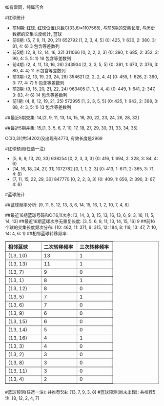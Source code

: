 <!-- 
.. title: 双色球2013089期(2013-08-01)数据分析报告
.. slug: slott-2013089-2013-08-01-report
.. date: 2013-08-02 08:00:00 UTC+08:00
.. tags: Lottery
.. link: 
.. description: 
.. type: text
-->

如有雷同，纯属巧合

<!-- TEASER_END-->

#红球统计

- 前N期: 红球, 红球位置(总数C(33,6)=1107568), 与前5期的交集长度, 与历史数据的交集长度统计, 蓝球
- 前6期: (5, 7, 9, 11, 20, 21) 652792 [1, 2, 3, 4, 5] {0: 425, 1: 630, 2: 380, 3: 81, 4: 6} 3 包含等差数列
- 前5期: (2, 8, 12, 14, 16, 32) 311066 [0, 2, 2, 2, 3] {0: 390, 1: 685, 2: 352, 3: 90, 4: 5, 5: 1} 16 包含等差数列
- 前4期: (2, 4, 11, 13, 16, 26) 243934 [2, 3, 3, 5, 5] {0: 391, 1: 673, 2: 376, 3: 80, 4: 4} 11 不包含等差数列
- 前3期: (2, 13, 19, 23, 24, 28) 354621 [2, 2, 2, 4, 4] {0: 455, 1: 626, 2: 360, 3: 77, 4: 7} 5 包含等差数列
- 前2期: (9, 15, 20, 21, 22, 24) 963405 [1, 1, 1, 4, 4] {0: 449, 1: 641, 2: 347, 3: 83, 4: 6} 14 包含等差数列
- 前1期: (4, 8, 12, 19, 21, 25) 572995 [1, 2, 3, 5, 5] {0: 425, 1: 642, 2: 368, 3: 88, 4: 3, 5: 1} 13 包含等差数列

##最近5期交集:
14,[2, 9, 11, 13, 14, 15, 16, 20, 22, 23, 24, 26, 28, 32]

##最近5期并集:
15,[1, 3, 5, 6, 7, 10, 17, 18, 27, 29, 30, 31, 33, 34, 35]

C(30,3)(共54202)没出现有4773, 
有效长度是2969

#红球预测(任选一注)

- [5, 6, 9, 13, 20, 33] 638254 [0, 2, 3, 3, 3] {0: 416, 1: 694, 2: 328, 3: 84, 4: 6}
- [14, 16, 18, 24, 27, 31] 1072782 [0, 1, 1, 2, 3] {0: 413, 1: 671, 2: 365, 3: 71, 4: 8}
- [7, 11, 15, 22, 29, 30] 847770 [0, 2, 2, 3, 3] {0: 409, 1: 656, 2: 390, 3: 67, 4: 6}

#蓝球统计

##蓝球频率分析:
[9, 11, 5, 12, 13, 3, 6, 14, 15, 16, 1, 2, 10, 7, 4, 8]

##最近16期蓝球号码和C(16,1)次序:
[3, 14, 3, 3, 15, 13, 16, 13, 6, 9, 3, 16, 11, 5, 14, 13]
##最近16期蓝球次序无重复长度:
[3, 5, 6, 9, 11, 13, 14, 15, 16] 9
##前16个球的交集长度频次分布:
{10: 462, 11: 371, 9: 315, 12: 184, 8: 119, 13: 47, 7: 10, 14: 4, 6: 1}
##相邻蓝球转移频率:
<table border="1" class="table table-striped dataframe">
  <thead>
    <tr style="text-align: left;">
      <th style="min-width: 100px;">相邻蓝球</th>
      <th style="min-width: 100px;">二次转移频率</th>
      <th style="min-width: 100px;">三次转移频率</th>
    </tr>
  </thead>
  <tbody>
    <tr>
      <td> (13, 10)</td>
      <td> 13</td>
      <td> 1</td>
    </tr>
    <tr>
      <td> (13, 13)</td>
      <td> 11</td>
      <td> 1</td>
    </tr>
    <tr>
      <td>  (13, 7)</td>
      <td>  9</td>
      <td> 0</td>
    </tr>
    <tr>
      <td>  (13, 1)</td>
      <td>  8</td>
      <td> 1</td>
    </tr>
    <tr>
      <td> (13, 12)</td>
      <td>  8</td>
      <td> 0</td>
    </tr>
    <tr>
      <td>  (13, 5)</td>
      <td>  7</td>
      <td> 1</td>
    </tr>
    <tr>
      <td>  (13, 6)</td>
      <td>  7</td>
      <td> 0</td>
    </tr>
    <tr>
      <td>  (13, 9)</td>
      <td>  6</td>
      <td> 0</td>
    </tr>
    <tr>
      <td> (13, 15)</td>
      <td>  6</td>
      <td> 0</td>
    </tr>
    <tr>
      <td> (13, 14)</td>
      <td>  5</td>
      <td> 0</td>
    </tr>
    <tr>
      <td> (13, 16)</td>
      <td>  4</td>
      <td> 1</td>
    </tr>
    <tr>
      <td>  (13, 3)</td>
      <td>  4</td>
      <td> 0</td>
    </tr>
    <tr>
      <td>  (13, 2)</td>
      <td>  3</td>
      <td> 0</td>
    </tr>
    <tr>
      <td>  (13, 8)</td>
      <td>  3</td>
      <td> 0</td>
    </tr>
    <tr>
      <td> (13, 11)</td>
      <td>  3</td>
      <td> 0</td>
    </tr>
    <tr>
      <td>  (13, 4)</td>
      <td>  2</td>
      <td> 0</td>
    </tr>
  </tbody>
</table>
#蓝球预测(任选一注):
共推荐5注: [13, 7, 9, 3, 8]
#蓝球预测(尚未出现):
共推荐5注: [8, 12, 2, 4, 7]

